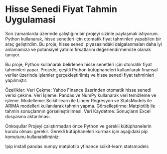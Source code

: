 # Hisse Senedi Fiyat Tahmin Uygulamasi
Son zamanlarda üzerinde çalıştığım bir projeyi sizinle paylaşmak istiyorum. Python kullanarak, hisse senetleri için otomatik fiyat tahminleri yapabilen bir araç geliştirdim. Bu proje, hisse senedi piyasasındaki dalgalanmaları daha iyi anlamamıza ve potansiyel yatırım fırsatlarını değerlendirmemize olanak tanıyor.

Bu proje, Python kullanarak belirlenen hisse senetleri için otomatik fiyat tahminleri yapar. Projede, çeşitli Python kütüphaneleri kullanılarak finansal veriler üzerinde işlemler gerçekleştirilmiş ve hisse senedi fiyat tahminleri yapılmıştır.

Özellikler:
Veri Çekme: Yahoo Finance üzerinden otomatik hisse senedi verisi çekme. 
Veri İşleme: Pandas ve NumPy kullanarak veri temizleme ve işleme. 
Modelleme: Scikit-learn ile Lineer Regresyon ve StatsModels ile ARIMA modelleri kullanılarak tahmin yapma. Görselleştirme: Matplotlib ile tahmin sonuçlarının görselleştirilmesi. 
Veri Kaydetme: Sonuçların Excel dosyasına aktarılması. 

Önkoşullar Projeyi çalıştırmadan önce Python ve gerekli kütüphanelerin kurulu olması gerekir. Gerekli kütüphaneleri kurmak için aşağıdaki pip komutunu kullanabilirsiniz:

!pip install pandas numpy matplotlib yfinance scikit-learn statsmodels

